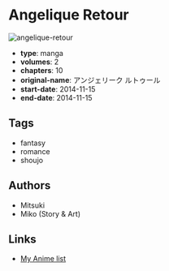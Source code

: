 # Angelique Retour

![angelique-retour](https://cdn.myanimelist.net/images/manga/1/168981.jpg)

-   **type**: manga
-   **volumes**: 2
-   **chapters**: 10
-   **original-name**: アンジェリーク ルトゥール
-   **start-date**: 2014-11-15
-   **end-date**: 2014-11-15

## Tags

-   fantasy
-   romance
-   shoujo

## Authors

-   Mitsuki
-   Miko (Story & Art)

## Links

-   [My Anime list](https://myanimelist.net/manga/94894/Angelique_Retour)
